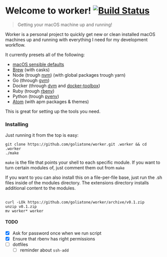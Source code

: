 # Welcome to worker! [![Build Status](https://travis-ci.org/thibmaek/worker.svg?branch=master)](https://travis-ci.org/thibmaek/worker)
> Getting your macOS machine up and running!

Worker is a personal project to quickly get new or clean installed macOS machines
up and running with everything I need for my development workflow.

It currently presets all of the following:
* [macOS sensible defaults](https://github.com/mathiasbynens/dotfiles/blob/master/.macos)
* [Brew](https://github.com/Homebrew/homebrew) (with casks)
* Node (trough [nvm](https://github.com/creationix/nvm)) (with global packages trough yarn)
* Go (through [gvm]())
* Docker (through [dvm]() and [docker-toolbox]())
* Ruby (trough [rbenv](https://github.com/rbenv/rbenv))
* Python (trough [pyenv](https://github.com/yyuu/pyenv))
* [Atom](https://github.com/atom/atom) (with apm packages & themes)

This is great for setting up the tools you need.

### Installing
Just running it from the top is easy:

```shell
git clone https://github.com/goliatone/worker.git .worker && cd .worker
./make
```

`make` is the file that points your shell to each specific module.
If you want to turn certain modules of, just comment them out from `make`

If you want to you can also install this on a file-per-file base, just run the .sh files inside of the modules directory. The extensions directory installs additional content to the modules.


##

```
curl -LOk https://github.com/goliatone/worker/archive/v0.1.zip
unzip v0.1.zip
mv worker* worker
```

#### TODO
- [x] Ask for password once when we run script
- [x] Ensure that rbenv has right permissions
- [ ] dotfiles
  - [ ] reminder about `ssh-add`
